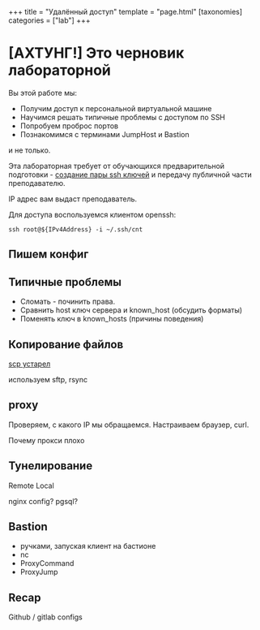 +++
title = "Удалённый доступ"
template = "page.html"
[taxonomies]
categories = ["lab"]
+++

# [АХТУНГ!] Это черновик лабораторной

Вы этой работе мы:

* Получим доступ к персональной виртуальной машине
* Научимся решать типичные проблемы с доступом по SSH
* Попробуем проброс портов
* Познакомимся с терминами JumpHost и Bastion

и не только.

Эта лабораторная требует от обучающихся предварительной подготовки - [создание пары ssh ключей](@/labs/900.ssh-keygen.md) и передачу публичной части преподавателю.

IP адрес вам выдаст преподаватель.

Для доступа воспользуемся клиентом openssh:

```
ssh root@${IPv4Address} -i ~/.ssh/cnt
```
## Пишем конфиг

## Типичные проблемы

* Сломать - починить права.
* Сравнить host ключ сервера и known_host (обсудить форматы)
* Поменять ключ в known_hosts (причины поведения)

## Копирование файлов

[scp устарел](https://www.openssh.com/txt/release-8.0)

используем sftp, rsync

## proxy

Проверяем, с какого IP мы обращаемся.
Настраиваем браузер, curl.

Почему прокси плохо

## Тунелирование

Remote
Local

nginx config?
pgsql?

## Bastion

* ручками, запуская клиент на бастионе
* nc
* ProxyCommand
* ProxyJump

## Recap
Github / gitlab configs
